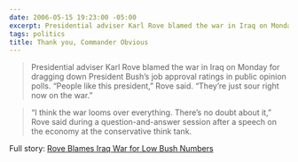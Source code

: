 ```yaml
---
date: 2006-05-15 19:23:00 -05:00
excerpt: Presidential adviser Karl Rove blamed the war in Iraq on Monday for dragging down President Bush’s job approval ratings in public opinion polls.
tags: politics
title: Thank you, Commander Obvious
---
```


> Presidential adviser Karl Rove blamed the war in Iraq on Monday for dragging down President Bush’s job approval ratings in public opinion polls. “People like this president,” Rove said. “They’re just sour right now on the war.”

> “I think the war looms over everything. There’s no doubt about it,” Rove said during a question-and-answer session after a speech on the economy at the conservative think tank.

Full story: [Rove Blames Iraq War for Low Bush Numbers](http://news.yahoo.com/s/ap/20060515/ap_on_go_pr_wh/rove_iraq)